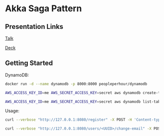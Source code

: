 # Akka Saga Pattern

## Presentation Links

[Talk](https://www.youtube.com/watch?v=onv6xdyZ49s)

[Deck](https://drive.google.com/file/d/1t_UijDDjon_0ssD_CfAsLyGDiorSPaX2/view?usp=sharing)

## Getting Started

DynamoDB:

```bash
docker run -d --name dynamodb -p 8000:8000 peopleperhour/dynamodb

AWS_ACCESS_KEY_ID=me AWS_SECRET_ACCESS_KEY=secret aws dynamodb create-table --region us-east-1 --cli-input-json file://journal.json --endpoint-url http://localhost:8000

AWS_ACCESS_KEY_ID=me AWS_SECRET_ACCESS_KEY=secret aws dynamodb list-tables --region us-east-1 --endpoint-url http://localhost:8000
```

Usage:

```bash
curl --verbose "http://127.0.0.1:8080/register" -X POST -H 'Content-type: application/json' -d '{"email": "bob@example.com", "password": "p@ssw0rd"}'

curl --verbose "http://127.0.0.1:8080/users/<UUID>/change-email" -X POST -H 'Content-type: application/json' -d '{"oldEmail": "alice@example.com", "newEmail": "charlie@example.com"}'
```
